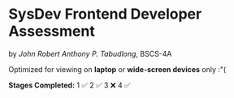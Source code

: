 # SysDev Frontend Developer Assessment
by *John Robert Anthony P. Tabudlong*, BSCS-4A

Optimized for viewing on **laptop** or **wide-screen devices** only :"(

**Stages Completed:**
1 ✅
2 ✅
3 ❌
4 ✅

